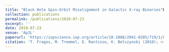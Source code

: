 ```yaml
---
title: "Black Hole Spin-Orbit Misalignment in Galactic X-ray Binaries"Black Hole Spin-Orbit Misalignment in Galactic X-ray Binaries
collection: publications
permalink: /publications/2010-07-23
excerpt: ''
date: 2010-07-23
venue: 'ApJL'
paperurl: 'https://iopscience.iop.org/article/10.1088/2041-8205/719/1/L79'
citation: 'T. Fragos, M. Tremmel, E. Rantsiou, K. Belczynski (2010); <i>ApJL</i>; 719 (L79)'
---
```


